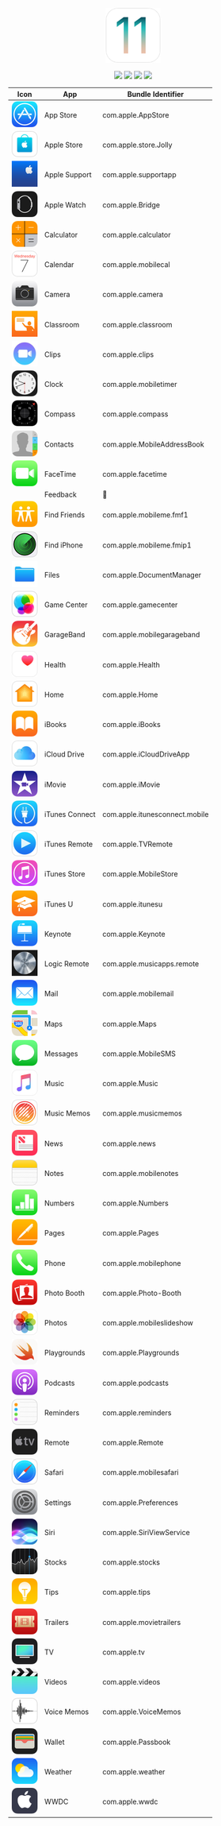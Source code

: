 <p align="center">
  <img src="img/ios11_icon_large_2x.png" width="110"/>
</p>
<p align="center">
  <img src="https://img.shields.io/badge/Operating%20System-iOS-blue.svg"/>
  <img src="https://img.shields.io/badge/Build-11.0-blue.svg"/>
  <img src="https://img.shields.io/badge/-Bundle%20Identifiers-blue.svg"/>
  <img src="https://img.shields.io/github/license/joeblau/apple-bundle-identifiers.svg"/>
</p>

| Icon | App | Bundle Identifier |
| --- | --- | --- |
| <img src="img/icon_app_store_large_2x.jpg" width="52"/> | App Store |  com.apple.AppStore |
| <img src="img/icon_apple_store_large_2x.jpg" width="52"/> | Apple Store | com.apple.store.Jolly |
| <img src="img/support-175x175.jpg" width="52"/> | Apple Support | com.apple.supportapp |
| <img src="img/icon_applewatch_large_2x.jpg" width="52"/> | Apple Watch | com.apple.Bridge |
| <img src="img/icon_calculator_large_2x.jpg" width="52"/> | Calculator | com.apple.calculator |
| <img src="img/icon_calendar_large_2x.jpg" width="52"/> | Calendar | com.apple.mobilecal |
| <img src="img/icon_camera_large_2x.jpg" width="52"/> | Camera | com.apple.camera |
| <img src="img/classroom-175x175.jpg" width="52"/> | Classroom | com.apple.classroom |
| <img src="img/icon_clips_large_2x.jpg" width="52"/> | Clips | com.apple.clips |
| <img src="img/icon_clock_large_2x.jpg" width="52"/> | Clock | com.apple.mobiletimer |
| <img src="img/icon_compass_large_2x.jpg" width="52"/> | Compass | com.apple.compass |
| <img src="img/icon_contacts_large_2x.jpg" width="52"/> | Contacts | com.apple.MobileAddressBook |
| <img src="img/icon_facetime_large_2x.jpg" width="52"/> | FaceTime | com.apple.facetime |
| <img src="" width="52"/> | Feedback | 🎯 |
| <img src="img/icon_find_my_friends_large_2x.jpg" width="52"/> | Find Friends | com.apple.mobileme.fmf1 |
| <img src="img/icon_find_my_phone_large_2x.jpg" width="52"/> | Find iPhone | com.apple.mobileme.fmip1 |
| <img src="img/files-128x128.jpg" width="52"/> | Files | com.apple.DocumentManager |
| <img src="img/icon_gamecenter_large_2x.jpg" width="52"/> | Game Center | com.apple.gamecenter |
| <img src="img/icon_garageband_large_2x.jpg" width="52"/> | GarageBand | com.apple.mobilegarageband |
| <img src="img/icon_health_large_2x.jpg" width="52"/> | Health | com.apple.Health |
| <img src="img/icon_homekit_large_2x.jpg" width="52"/> | Home | com.apple.Home |
| <img src="img/icon_ibooks_large_2x.jpg" width="52"/> | iBooks | com.apple.iBooks |
| <img src="img/icon_icloud_drive_large_2x.jpg" width="52"/> | iCloud Drive | com.apple.iCloudDriveApp |
| <img src="img/icon_imovie_large_2x.jpg" width="52"/> | iMovie | com.apple.iMovie |
| <img src="img/icon_itunes_connect_large_2x.jpg" width="52"/> | iTunes Connect | com.apple.itunesconnect.mobile |
| <img src="img/icon_itunes_remote_large_2x.jpg" width="52"/> | iTunes Remote | com.apple.TVRemote |
| <img src="img/icon_itunes_store_large_2x.jpg" width="52"/> | iTunes Store |  com.apple.MobileStore |
| <img src="img/icon_itunesu_large_2x.jpg" width="52"/> | iTunes U | com.apple.itunesu |
| <img src="img/icon_keynote_large_2x.jpg" width="52"/> | Keynote | com.apple.Keynote |
| <img src="img/logic-remote-175x175.jpg" width="52"/> | Logic Remote | com.apple.musicapps.remote |
| <img src="img/icon_mail_large_2x.jpg" width="52"/> | Mail | com.apple.mobilemail |
| <img src="img/icon_maps_large_2x.jpg" width="52"/> | Maps | com.apple.Maps |
| <img src="img/icon_messages_large_2x.jpg" width="52"/> | Messages | com.apple.MobileSMS |
| <img src="img/icon_music_large_2x.jpg" width="52"/> | Music | com.apple.Music |
| <img src="img/icon_music-memos_large_2x.jpg" width="52"/> | Music Memos | com.apple.musicmemos |
| <img src="img/icon_news_large_2x.jpg" width="52"/> | News | com.apple.news |
| <img src="img/icon_notes_large_2x.jpg" width="52"/> | Notes | com.apple.mobilenotes |
| <img src="img/icon_numbers_large_2x.jpg" width="52"/> | Numbers | com.apple.Numbers |
| <img src="img/icon_pages_large_2x.jpg" width="52"/> | Pages | com.apple.Pages |
| <img src="img/icon_phone_large_2x.jpg" width="52"/> | Phone | com.apple.mobilephone |
| <img src="img/icon_photo-booth_large_2x.jpg" width="52"/> | Photo Booth | com.apple.Photo-Booth |
| <img src="img/icon_photos_large_2x.jpg" width="52"/> | Photos | com.apple.mobileslideshow |
| <img src="img/playgrounds-175x175.jpg" width="52"/> | Playgrounds | com.apple.Playgrounds |
| <img src="img/icon_podcasts_large_2x.jpg" width="52"/> | Podcasts | com.apple.podcasts |
| <img src="img/icon_reminders_large_2x.jpg" width="52"/> | Reminders | com.apple.reminders |
| <img src="img/icon_remote_large_2x.jpg" width="52"/> | Remote | com.apple.Remote |
| <img src="img/icon_safari_large_2x.jpg" width="52"/> | Safari | com.apple.mobilesafari |
| <img src="img/icon_settings_large_2x.jpg" width="52"/> | Settings | com.apple.Preferences |
| <img src="img/icon_siri_large_2x.jpg" width="52"/> | Siri | com.apple.SiriViewService |
| <img src="img/icon_stocks_large_2x.jpg" width="52"/> | Stocks | com.apple.stocks |
| <img src="img/icon_tips_large_2x.jpg" width="52"/> | Tips | com.apple.tips |
| <img src="img/icon_trailers_large_2x.jpg" width="52"/> | Trailers | com.apple.movietrailers |
| <img src="img/icon_tv_large_2x.jpg" width="52"/> | TV | com.apple.tv |
| <img src="img/icon_videos_large_2x.jpg" width="52"/> | Videos | com.apple.videos |
| <img src="img/icon_voicememo_large_2x.jpg" width="52"/> | Voice Memos |  com.apple.VoiceMemos |
| <img src="img/icon_wallet_large_2x.jpg" width="52"/> | Wallet | com.apple.Passbook |
| <img src="img/icon_weather_large_2x.jpg" width="52"/> | Weather | com.apple.weather |
| <img src="img/icon_wwdc_large_2x.jpg" width="52"/> | WWDC | com.apple.wwdc |



